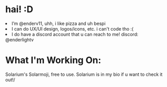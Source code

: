 # hai! :D

<li>I’m @enderv11, uhh, i like pizza and uh bespi
<li>I can do UX/UI design, logos/icons, etc. i can't code tho :(
<li>I do have a discord account that u can reach to me! discord: @enderlightv
  
# What I'm Working On:
Solarium's Solarmoji, free to use. Solarium is in my bio if u want to check it out!/
<!---
enderv11/enderv11 is a ✨ special ✨ repository because its `README.md` (this file) appears on your GitHub profile.
You can click the Preview link to take a look at your changes.
--->
